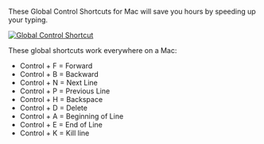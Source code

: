These Global Control Shortcuts for Mac will save you hours by speeding up your typing.

[![Global Control Shortcut](http://player.vimeo.com/video/107073108)](//player.vimeo.com/video/107073108 "Global Control Shortcut")

These global shortcuts work everywhere on a Mac:

- Control + F = Forward
- Control + B = Backward
- Control + N = Next Line
- Control + P = Previous Line
- Control + H = Backspace
- Control + D = Delete
- Control + A = Beginning of Line
- Control + E = End of Line
- Control + K = Kill line
